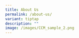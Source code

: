 ```yaml
---
title: About Us
permalink: /about-us/
variant: tiptap
description: ""
image: /images/CCM_sample_2.png
---
```

<p></p>